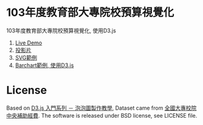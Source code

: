 # 103年度教育部大專院校預算視覺化
103年度教育部大專院校預算視覺化, 使用D3.js

1. [Live Demo](http://pa4373.github.io/tw-edu-colleges-grant)
2. [投影片](https://docs.google.com/presentation/d/1_5NM9foJomuttUmxE4bdDHqWxucYByk2xGvlEbGTHB8/edit?usp=sharing)
3. [SVG範例](http://pa4373.github.io/tw-edu-colleges-grant/svg.html)
4. [Barchart範例, 使用D3.js](http://pa4373.github.io/tw-edu-colleges-grant/barchart.html)

# License
Based on [D3.js 入門系列 － 泡泡圖製作教學](http://blog.infographics.tw/2015/05/d3js-tutorial-bubble-chart/), Dataset came from [全國大專校院中央補助經費](http://data.gov.tw/node/14536). The software is released under BSD license, see LICENSE file.

